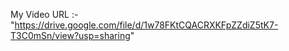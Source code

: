 My Video URL :- "https://drive.google.com/file/d/1w78FKtCQACRXKFpZZdiZ5tK7-T3C0mSn/view?usp=sharing"